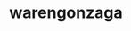 ---
title: warengonzaga
github: https://github.com/warengonzaga
mode: dark
transition: 3s
archetype:
  - Little Bit of Everything
---
